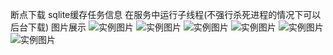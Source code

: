 断点下载 sqlite缓存任务信息 在服务中运行子线程(不强行杀死进程的情况下可以后台下载)
图片展示
![实例图片](https://github.com/louyulin/DownTask/blob/master/READIMG/WechatIMG206.jpeg?raw=true)
![实例图片](https://github.com/louyulin/DownTask/blob/master/READIMG/WechatIMG205.jpeg?raw=true)
![实例图片](https://github.com/louyulin/DownTask/blob/master/READIMG/WechatIMG207.jpeg?raw=true)
![实例图片](https://github.com/louyulin/DownTask/blob/master/READIMG/WechatIMG208.jpeg?raw=true)
![实例图片](https://github.com/louyulin/DownTask/blob/master/READIMG/WechatIMG209.jpeg?raw=true9)
![实例图片](https://github.com/louyulin/DownTask/blob/master/READIMG/WechatIMG210.jpeg?raw=true)